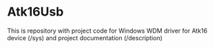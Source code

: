 # Atk16Usb
This is repository with project code for Windows WDM driver for Atk16 device (/sys) and project documentation (/description)
